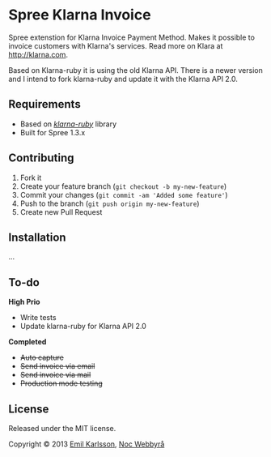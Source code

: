 # Spree Klarna Invoice

Spree extenstion for Klarna Invoice Payment Method. Makes it possible to invoice customers with Klarna's services. Read more on Klara at http://klarna.com.

Based on Klarna-ruby it is using the old Klarna API. There is a newer version and I intend to fork klarna-ruby and update it with the Klarna API 2.0.

## Requirements

- Based on *[klarna-ruby](https://github.com/merchii/klarna-ruby)* library
- Built for Spree 1.3.x

## Contributing

1. Fork it
2. Create your feature branch (`git checkout -b my-new-feature`)
3. Commit your changes (`git commit -am 'Added some feature'`)
4. Push to the branch (`git push origin my-new-feature`)
5. Create new Pull Request

## Installation

...

## To-do

__High Prio__

- Write tests
- Update klarna-ruby for Klarna API 2.0

__Completed__

- ~~Auto capture~~
- ~~Send invoice via email~~
- ~~Send invoice via mail~~
- ~~Production mode testing~~

## License

Released under the MIT license.

Copyright &copy; 2013 [Emil Karlsson]([http://emilkarl.se), [Noc Webbyrå](http://nocweb.se)
